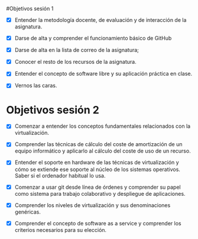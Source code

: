 #Objetivos sesión 1

- [x] Entender la metodología docente, de evaluación y de interacción de la asignatura.

- [x] Darse de alta y comprender el funcionamiento básico de GitHub

- [x] Darse de alta en la lista de correo de la asignatura;

- [x] Conocer el resto de los recursos de la asignatura.

- [x] Entender el concepto de software libre y su aplicación práctica en clase.

- [x] Vernos las caras.

# Objetivos sesión 2

- [x] Comenzar a entender los conceptos fundamentales relacionados con la virtualización.

- [x] Comprender las técnicas de cálculo del coste de amortización de un equipo informático y aplicarlo al cálculo del coste de uso de un recurso.

- [x] Entender el soporte en hardware de las técnicas de virtualización y cómo se extiende ese soporte al núcleo de los sistemas operativos. Saber si el ordenador habitual lo usa.

- [x] Comenzar a usar git desde línea de órdenes y comprender su papel como sistema para trabajo colaborativo y despliegue de aplicaciones.

- [x] Comprender los niveles de virtualización y sus denominaciones genéricas.  

- [x] Comprender el concepto de software as a service y comprender los criterios necesarios para su elección.

